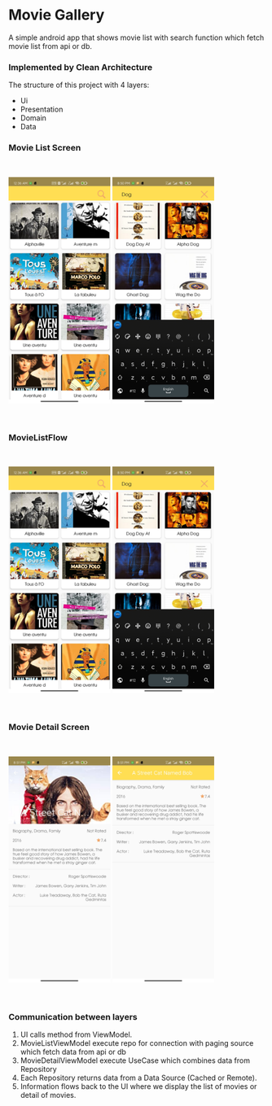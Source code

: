 # Movie Gallery
A simple android app that shows movie list with search function which fetch movie list from api or db.

### Implemented by Clean Architecture
The structure of this project with 4 layers:
- Ui
- Presentation
- Domain
- Data

### Movie List Screen
<br>
<p>
  <img src="https://github.com/swezinlinn/Movies/blob/main/ss1.jpg" width="200"/>

  <img src="https://github.com/swezinlinn/Movies/blob/main/ss2.jpg" width="200"/>
</p>
<br>

### MovieListFlow
<br>
<p>
  <img src="https://github.com/swezinlinn/Movies/blob/main/ss1.jpg" width="200"/>

  <img src="https://github.com/swezinlinn/Movies/blob/main/ss2.jpg" width="200"/>
</p>
<br>

### Movie Detail Screen
<br>
<p>
  <img src="https://github.com/swezinlinn/Movies/blob/main/ss3.jpg" width="200"/>

  <img src="https://github.com/swezinlinn/Movies/blob/main/ss4.jpg" width="200"/>
</p>
<br>

### Communication between layers

1. UI calls method from ViewModel.
2. MovieListViewModel execute repo for connection with paging source which fetch data from api or db
3. MovieDetailViewModel execute UseCase which combines data from Repository
4. Each Repository returns data from a Data Source (Cached or Remote).
5. Information flows back to the UI where we display the list of movies or detail of movies.
